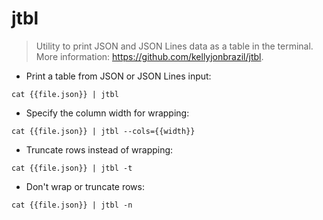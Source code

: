 # jtbl

> Utility to print JSON and JSON Lines data as a table in the terminal.
> More information: <https://github.com/kellyjonbrazil/jtbl>.

- Print a table from JSON or JSON Lines input:

`cat {{file.json}} | jtbl`

- Specify the column width for wrapping:

`cat {{file.json}} | jtbl --cols={{width}}`

- Truncate rows instead of wrapping:

`cat {{file.json}} | jtbl -t`

- Don't wrap or truncate rows:

`cat {{file.json}} | jtbl -n`
